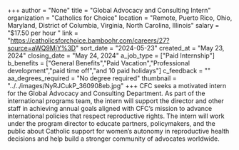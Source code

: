 +++
author = "None"
title = "Global Advocacy and Consulting Intern"
organization = "Catholics for Choice"
location = "Remote, Puerto Rico, Ohio, Maryland, District of Columbia, Virginia, North Carolina, Illinois"
salary = "$17.50 per hour "
link = "https://catholicsforchoice.bamboohr.com/careers/27?source=aWQ9MjY%3D"
sort_date = "2024-05-23"
created_at = "May 23, 2024"
closing_date = "May 24, 2024"
a_job_type = ["Paid Internship"]
b_benefits = ["General Benefits","Paid Vacation","Professional development","paid time off","and 10 paid holidays"]
c_feedback = ""
aa_degrees_required = "No degree required"
thumbnail = "../../images/NyRJCukP_360908eb.jpg"
+++
CFC seeks a motivated intern for the Global Advocacy and Consulting Department. As part of the international programs team, the intern will support the director and other staff in achieving annual goals aligned with CFC’s mission to advance international policies that respect reproductive rights. The intern will work under the program director to educate partners, policymakers, and the public about Catholic support for women’s autonomy in reproductive health decisions and help build a stronger community of advocates worldwide.